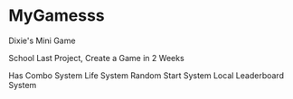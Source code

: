 # MyGamesss
 Dixie's Mini Game


School Last Project, Create a Game in 2 Weeks

Has Combo System
Life System
Random Start System
Local Leaderboard System
